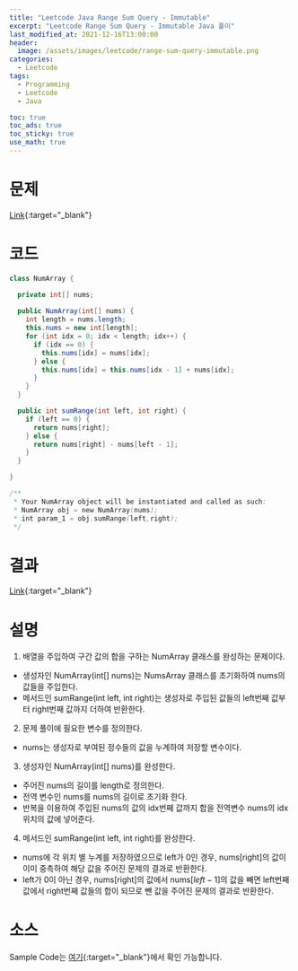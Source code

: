 ```yaml
---
title: "Leetcode Java Range Sum Query - Immutable"
excerpt: "Leetcode Range Sum Query - Immutable Java 풀이"
last_modified_at: 2021-12-16T13:00:00
header:
  image: /assets/images/leetcode/range-sum-query-immutable.png
categories:
  - Leetcode
tags:
  - Programming
  - Leetcode
  - Java

toc: true
toc_ads: true
toc_sticky: true
use_math: true
---
```

# 문제
[Link](https://leetcode.com/problems/range-sum-query-immutable/){:target="_blank"}

# 코드
```java
class NumArray {

  private int[] nums;
  
  public NumArray(int[] nums) {
    int length = nums.length;
    this.nums = new int[length];
    for (int idx = 0; idx < length; idx++) {
      if (idx == 0) {
        this.nums[idx] = nums[idx];
      } else {
        this.nums[idx] = this.nums[idx - 1] + nums[idx];
      }
    }
  }

  public int sumRange(int left, int right) {
    if (left == 0) {
      return nums[right];
    } else {
      return nums[right] - nums[left - 1];
    }
  }

}

/**
 * Your NumArray object will be instantiated and called as such:
 * NumArray obj = new NumArray(nums);
 * int param_1 = obj.sumRange(left,right);
 */
```

# 결과
[Link](https://leetcode.com/submissions/detail/602507642/){:target="_blank"}

# 설명
1. 배열을 주입하여 구간 값의 합을 구하는 NumArray 클래스를 완성하는 문제이다.
- 생성자인 NumArray(int[] nums)는 NumsArray 클래스를 초기화하여 nums의 값들을 주입한다.
- 메서드인 sumRange(int left, int right)는 생성자로 주입된 값들의 left번째 값부터 right번째 값까지 더하여 반환한다.

2. 문제 풀이에 필요한 변수를 정의한다.
- nums는 생성자로 부여된 정수들의 값을 누계하여 저장할 변수이다.

3. 생성자인 NumArray(int[] nums)를 완성한다.
- 주어진 nums의 길이를 length로 정의한다.
- 전역 변수인 nums를 nums의 길이로 초기화 한다.
- 반복을 이용하여 주입된 nums의 값의 idx번째 값까지 합을 전역변수 nums의 idx 위치의 값에 넣어준다.

4. 메서드인 sumRange(int left, int right)를 완성한다.
- nums에 각 위치 별 누계를 저장하였으므로 left가 0인 경우, nums[right]의 값이 이미 중촉하여 해당 값을 주어진 문제의 결과로 반환한다.
- left가 0이 아닌 경우, nums[right]의 값에서 nums[$left - 1$]의 값을 빼면 left번째 값에서 right번째 값들의 합이 되므로 뺀 값을 주어진 문제의 결과로 반환한다.

# 소스
Sample Code는 [여기](https://github.com/GracefulSoul/leetcode/blob/master/src/main/java/gracefulsoul/problems/RangeSumQueryImmutable.java){:target="_blank"}에서 확인 가능합니다.